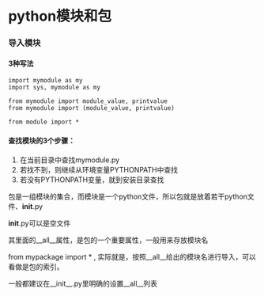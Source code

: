 python模块和包
====

### 导入模块

#### 3种写法
```
import mymodule as my
import sys, mymodule as my

from mymodule import module_value, printvalue
from mymodule import (module_value, printvalue)

from module import *
```

#### 查找模块的3个步骤：
1. 在当前目录中查找mymodule.py
2. 若找不到，则继续从环境变量PYTHONPATH中查找
3. 若没有PYTHONPATH变量，就到安装目录查找

包是一组模块的集合，而模块是一个python文件，所以包就是放着若干python文件、__init__.py

__init__.py可以是空文件

其里面的__all__属性，是包的一个重要属性，一般用来存放模块名

from mypackage import * , 实际就是，按照__all__给出的模块名进行导入，可以看做是包的索引。

一般都建议在__init__.py里明确的设置__all__列表
